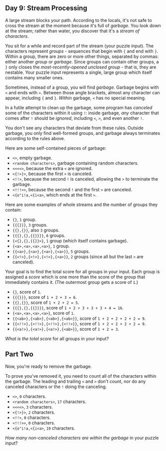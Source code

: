 Day 9: Stream Processing
------------------------

A large stream blocks your path. According to the locals, it's not safe to cross the stream at the moment because it's full of *garbage*. You look down at the stream; rather than water, you discover that it's a *stream of characters*.


You sit for a while and record part of the stream (your puzzle input). The characters represent *groups* - sequences that begin with `{` and end with `}`. Within a group, there are zero or more other things, separated by commas: either another *group* or *garbage*. Since groups can contain other groups, a `}` only closes the *most-recently-opened unclosed group* - that is, they are nestable. Your puzzle input represents a single, large group which itself contains many smaller ones.


Sometimes, instead of a group, you will find *garbage*. Garbage begins with `<` and ends with `>`. Between those angle brackets, almost any character can appear, including `{` and `}`. *Within* garbage, `<` has no special meaning.


In a futile attempt to clean up the garbage, some program has *canceled* some of the characters within it using `!`: inside garbage, *any* character that comes after `!` should be *ignored*, including `<`, `>`, and even another `!`.


You don't see any characters that deviate from these rules. Outside garbage, you only find well-formed groups, and garbage always terminates according to the rules above.


Here are some self-contained pieces of garbage:


* `<>`, empty garbage.
* `<random characters>`, garbage containing random characters.
* `<<<<>`, because the extra `<` are ignored.
* `<{!>}>`, because the first `>` is canceled.
* `<!!>`, because the second `!` is canceled, allowing the `>` to terminate the garbage.
* `<!!!>>`, because the second `!` and the first `>` are canceled.
* `<{o"i!a,<{i<a>`, which ends at the first `>`.


Here are some examples of whole streams and the number of groups they contain:


* `{}`, `1` group.
* `{{{}}}`, `3` groups.
* `{{},{}}`, also `3` groups.
* `{{{},{},{{}}}}`, `6` groups.
* `{<{},{},{{}}>}`, `1` group (which itself contains garbage).
* `{<a>,<a>,<a>,<a>}`, `1` group.
* `{{<a>},{<a>},{<a>},{<a>}}`, `5` groups.
* `{{<!>},{<!>},{<!>},{<a>}}`, `2` groups (since all but the last `>` are canceled).


Your goal is to find the total score for all groups in your input. Each group is assigned a *score* which is one more than the score of the group that immediately contains it. (The outermost group gets a score of `1`.)


* `{}`, score of `1`.
* `{{{}}}`, score of `1 + 2 + 3 = 6`.
* `{{},{}}`, score of `1 + 2 + 2 = 5`.
* `{{{},{},{{}}}}`, score of `1 + 2 + 3 + 3 + 3 + 4 = 16`.
* `{<a>,<a>,<a>,<a>}`, score of `1`.
* `{{<ab>},{<ab>},{<ab>},{<ab>}}`, score of `1 + 2 + 2 + 2 + 2 = 9`.
* `{{<!!>},{<!!>},{<!!>},{<!!>}}`, score of `1 + 2 + 2 + 2 + 2 = 9`.
* `{{<a!>},{<a!>},{<a!>},{<ab>}}`, score of `1 + 2 = 3`.


*What is the total score* for all groups in your input?


Part Two
--------

Now, you're ready to remove the garbage.


To prove you've removed it, you need to count all of the characters within the garbage. The leading and trailing `<` and `>` don't count, nor do any canceled characters or the `!` doing the canceling.


* `<>`, `0` characters.
* `<random characters>`, `17` characters.
* `<<<<>`, `3` characters.
* `<{!>}>`, `2` characters.
* `<!!>`, `0` characters.
* `<!!!>>`, `0` characters.
* `<{o"i!a,<{i<a>`, `10` characters.


*How many non-canceled characters are within the garbage* in your puzzle input?


